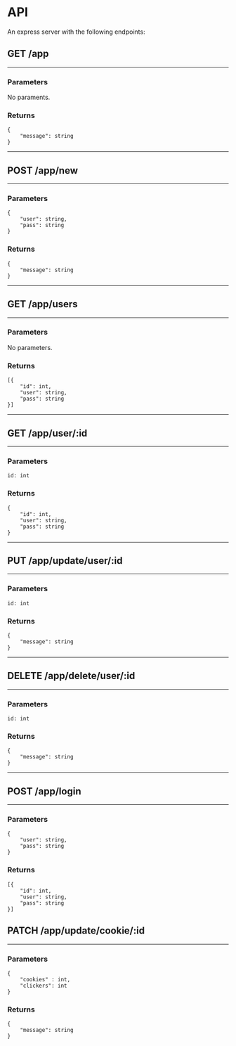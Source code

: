 # API

An express server with the following endpoints:

## GET /app

---

### Parameters

No paraments.

### Returns

```
{  
    "message": string 
}
```

---

## POST /app/new

---

### Parameters

```
{  
    "user": string,
    "pass": string 
}
```

### Returns

```
{  
    "message": string 
}
```

---

## GET /app/users

---

### Parameters

No parameters.

### Returns

```
[{  
    "id": int,
    "user": string,
    "pass": string 
}]
```

---

## GET /app/user/:id

---

### Parameters

`id: int`

### Returns

```
{  
    "id": int,
    "user": string,
    "pass": string 
}
```

---

## PUT /app/update/user/:id

---

### Parameters

`id: int`

### Returns

```
{  
    "message": string 
}
```

---

## DELETE /app/delete/user/:id

---

### Parameters

`id: int`

### Returns

```
{  
    "message": string 
}
```

---

## POST /app/login

---

### Parameters

```
{  
    "user": string,
    "pass": string 
}
```

### Returns

```
[{  
    "id": int,
    "user": string,
    "pass": string 
}]
```

## PATCH /app/update/cookie/:id

---

### Parameters

```
{  
    "cookies" : int,
    "clickers": int
}
```

### Returns

```
{
    "message": string
}
```
